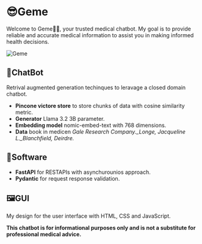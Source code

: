 # 😎Geme

Welcome to Geme👋🏽, your trusted medical chatbot.
My goal is to provide reliable and accurate medical information to assist you in making informed health decisions.

![Geme](Geme.gif)

## 🤖ChatBot

Retrival augmented generation techinques to leravage a closed domain chatbot.

- **Pincone victore store** to store chunks of data with cosine similarity metric.
- **Generator** Llama 3.2 3B parameter.
- **Embedding model** nomic-embed-text with 768 dimensions.
- **Data** book in medicen *Gale Research Company._Longe, Jacqueline L._Blanchfield, Deirdre.*

## 🚀Software

- **FastAPI** for RESTAPIs with asynchurounios approach.
- **Pydantic** for request response validation.

## 🖼️GUI

My design for the user interface with HTML, CSS and JavaScript.

**This chatbot is for informational purposes only and is not a substitute for professional medical advice.**
